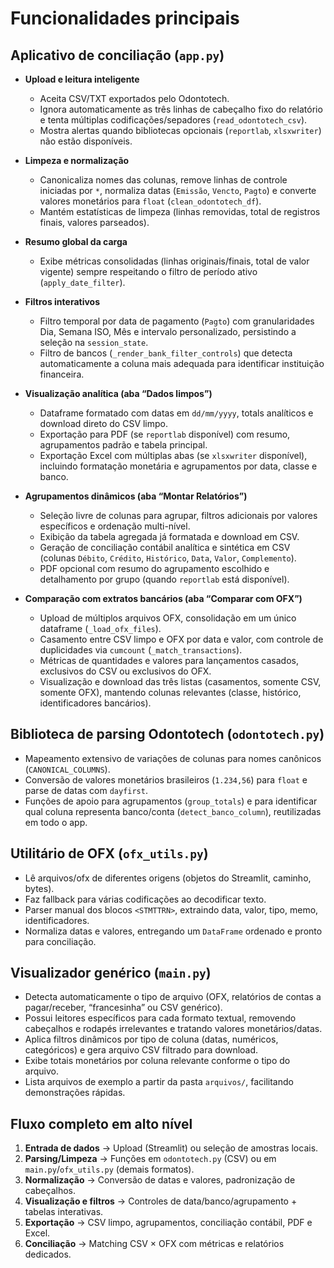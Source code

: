 # Funcionalidades principais

## Aplicativo de conciliação (`app.py`)

- **Upload e leitura inteligente**  
  - Aceita CSV/TXT exportados pelo Odontotech.  
  - Ignora automaticamente as três linhas de cabeçalho fixo do relatório e tenta múltiplas codificações/sepadores (`read_odontotech_csv`).  
  - Mostra alertas quando bibliotecas opcionais (`reportlab`, `xlsxwriter`) não estão disponíveis.

- **Limpeza e normalização**  
  - Canonicaliza nomes das colunas, remove linhas de controle iniciadas por `*`, normaliza datas (`Emissão`, `Vencto`, `Pagto`) e converte valores monetários para `float` (`clean_odontotech_df`).  
  - Mantém estatísticas de limpeza (linhas removidas, total de registros finais, valores parseados).

- **Resumo global da carga**  
  - Exibe métricas consolidadas (linhas originais/finais, total de valor vigente) sempre respeitando o filtro de período ativo (`apply_date_filter`).

- **Filtros interativos**  
  - Filtro temporal por data de pagamento (`Pagto`) com granularidades Dia, Semana ISO, Mês e intervalo personalizado, persistindo a seleção na `session_state`.  
  - Filtro de bancos (`_render_bank_filter_controls`) que detecta automaticamente a coluna mais adequada para identificar instituição financeira.

- **Visualização analítica (aba “Dados limpos”)**  
  - Dataframe formatado com datas em `dd/mm/yyyy`, totals analíticos e download direto do CSV limpo.  
  - Exportação para PDF (se `reportlab` disponível) com resumo, agrupamentos padrão e tabela principal.  
  - Exportação Excel com múltiplas abas (se `xlsxwriter` disponível), incluindo formatação monetária e agrupamentos por data, classe e banco.

- **Agrupamentos dinâmicos (aba “Montar Relatórios”)**  
  - Seleção livre de colunas para agrupar, filtros adicionais por valores específicos e ordenação multi-nível.  
  - Exibição da tabela agregada já formatada e download em CSV.  
  - Geração de conciliação contábil analítica e sintética em CSV (colunas `Débito`, `Crédito`, `Histórico`, `Data`, `Valor`, `Complemento`).  
  - PDF opcional com resumo do agrupamento escolhido e detalhamento por grupo (quando `reportlab` está disponível).

- **Comparação com extratos bancários (aba “Comparar com OFX”)**  
  - Upload de múltiplos arquivos OFX, consolidação em um único dataframe (`_load_ofx_files`).  
  - Casamento entre CSV limpo e OFX por data e valor, com controle de duplicidades via `cumcount` (`_match_transactions`).  
  - Métricas de quantidades e valores para lançamentos casados, exclusivos do CSV ou exclusivos do OFX.  
  - Visualização e download das três listas (casamentos, somente CSV, somente OFX), mantendo colunas relevantes (classe, histórico, identificadores bancários).

## Biblioteca de parsing Odontotech (`odontotech.py`)

- Mapeamento extensivo de variações de colunas para nomes canônicos (`CANONICAL_COLUMNS`).  
- Conversão de valores monetários brasileiros (`1.234,56`) para `float` e parse de datas com `dayfirst`.  
- Funções de apoio para agrupamentos (`group_totals`) e para identificar qual coluna representa banco/conta (`detect_banco_column`), reutilizadas em todo o app.

## Utilitário de OFX (`ofx_utils.py`)

- Lê arquivos/ofx de diferentes origens (objetos do Streamlit, caminho, bytes).  
- Faz fallback para várias codificações ao decodificar texto.  
- Parser manual dos blocos `<STMTTRN>`, extraindo data, valor, tipo, memo, identificadores.  
- Normaliza datas e valores, entregando um `DataFrame` ordenado e pronto para conciliação.

## Visualizador genérico (`main.py`)

- Detecta automaticamente o tipo de arquivo (OFX, relatórios de contas a pagar/receber, “francesinha” ou CSV genérico).  
- Possui leitores específicos para cada formato textual, removendo cabeçalhos e rodapés irrelevantes e tratando valores monetários/datas.  
- Aplica filtros dinâmicos por tipo de coluna (datas, numéricos, categóricos) e gera arquivo CSV filtrado para download.  
- Exibe totais monetários por coluna relevante conforme o tipo do arquivo.  
- Lista arquivos de exemplo a partir da pasta `arquivos/`, facilitando demonstrações rápidas.

## Fluxo completo em alto nível

1. **Entrada de dados** → Upload (Streamlit) ou seleção de amostras locais.  
2. **Parsing/Limpeza** → Funções em `odontotech.py` (CSV) ou em `main.py`/`ofx_utils.py` (demais formatos).  
3. **Normalização** → Conversão de datas e valores, padronização de cabeçalhos.  
4. **Visualização e filtros** → Controles de data/banco/agrupamento + tabelas interativas.  
5. **Exportação** → CSV limpo, agrupamentos, conciliação contábil, PDF e Excel.  
6. **Conciliação** → Matching CSV × OFX com métricas e relatórios dedicados.

